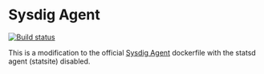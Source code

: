 # Sysdig Agent

[![Build status](https://badge.buildkite.com/15e503713e379c1529f430ffab699f2e3c8d9bfe167983506d.svg)](https://buildkite.com/everyday-hero/sysdig-agent)

This is a modification to the official [Sysdig Agent](https://registry.hub.docker.com/u/sysdig/agent/) dockerfile with the statsd agent (statsite) disabled.

